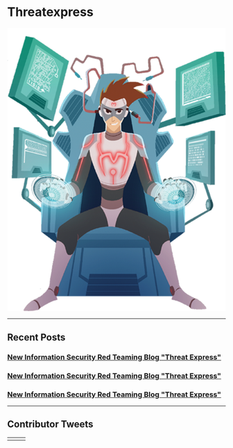 # Threatexpress

![](/img/threatexpress_logo.png)

---
## Recent Posts

### [New Information Security Red Teaming Blog "Threat Express"](/blogs/2016/09/new-information-security-red-teaming-blog-threat-express-minis)
### [New Information Security Red Teaming Blog "Threat Express"](/blogs/2016/09/new-information-security-red-teaming-blog-threat-express-minis)
### [New Information Security Red Teaming Blog "Threat Express"](/blogs/2016/09/new-information-security-red-teaming-blog-threat-express-minis)


---
## Contributor Tweets

<table class="tweets">

<tr>
    <td>
        <a class="twitter-timeline" href="https://twitter.com/joevest?ref_src=twsrc%5Etfw"></a>
    </td>
    <td>
        <a class="twitter-timeline" href="https://twitter.com/AndrewChiles?ref_src=twsrc%5Etfw"></a>
    </td>
    <td>
        <a class="twitter-timeline" href="https://twitter.com/minis_io?ref_src=twsrc%5Etfw"></a>
    </td>
</tr>
</table>
